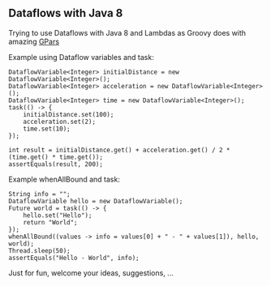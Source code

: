 Dataflows with Java 8
---------------------

Trying to use Dataflows with Java 8 and Lambdas as Groovy does with amazing [GPars](http://gpars.codehaus.org/)

Example using Dataflow variables and task:

    DataflowVariable<Integer> initialDistance = new DataflowVariable<Integer>();
    DataflowVariable<Integer> acceleration = new DataflowVariable<Integer>();
    DataflowVariable<Integer> time = new DataflowVariable<Integer>();
    task(() -> {
        initialDistance.set(100);
        acceleration.set(2);
        time.set(10);
    });

    int result = initialDistance.get() + acceleration.get() / 2 * (time.get() * time.get());
    assertEquals(result, 200);

Example whenAllBound and task:

    String info = "";
    DataflowVariable hello = new DataflowVariable();
    Future world = task(() -> {
        hello.set("Hello");
        return "World";
    });
    whenAllBound((values -> info = values[0] + " - " + values[1]), hello, world);
    Thread.sleep(50);
    assertEquals("Hello - World", info);

Just for fun, welcome your ideas, suggestions, ...